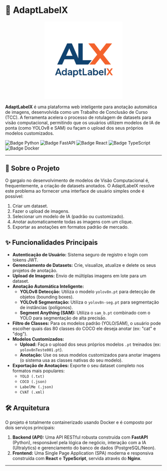 # 🚀 AdaptLabelX

<div align="center">
  <img src="frontend/public/logo.png" width="250">
</div>

**AdaptLabelX** é uma plataforma web inteligente para anotação automática de imagens, desenvolvida como um Trabalho de Conclusão de Curso (TCC). A ferramenta acelera o processo de rotulagem de datasets para visão computacional, permitindo que os usuários utilizem modelos de IA de ponta (como YOLOv8 e SAM) ou façam o upload dos seus próprios modelos customizados.

![Badge Python](https://img.shields.io/badge/Python-3.11-blue?logo=python)
![Badge FastAPI](https://img.shields.io/badge/FastAPI-0.103-green?logo=fastapi)
![Badge React](https://img.shields.io/badge/React-18-blue?logo=react)
![Badge TypeScript](https://img.shields.io/badge/TypeScript-5.0-blue?logo=typescript)
![Badge Docker](https://img.shields.io/badge/Docker-24-blue?logo=docker)

---

## 🎯 Sobre o Projeto

O gargalo no desenvolvimento de modelos de Visão Computacional é, frequentemente, a criação de datasets anotados. O AdaptLabelX resolve este problema ao fornecer uma interface de usuário simples onde é possível:
1.  Criar um dataset.
2.  Fazer o upload de imagens.
3.  Selecionar um modelo de IA (padrão ou customizado).
4.  Anotar automaticamente todas as imagens com um clique.
5.  Exportar as anotações em formatos padrão de mercado.

## ✨ Funcionalidades Principais

* **Autenticação de Usuário:** Sistema seguro de registro e login com tokens JWT.
* **Gerenciamento de Datasets:** Crie, visualize, atualize e delete os seus projetos de anotação.
* **Upload de Imagens:** Envio de múltiplas imagens em lote para um dataset.
* **Anotação Automática Inteligente:**
    * **YOLOv8 Detecção:** Utiliza o modelo `yolov8n.pt` para detecção de objetos (bounding boxes).
    * **YOLOv8 Segmentação:** Utiliza o `yolov8n-seg.pt` para segmentação de instâncias (polígonos).
    * **Segment Anything (SAM):** Utiliza o `sam_b.pt` combinado com o YOLO para segmentação de alta precisão.
* **Filtro de Classes:** Para os modelos padrão (YOLO/SAM), o usuário pode escolher quais das 80 classes do COCO ele deseja anotar (ex: "cat" e "dog").
* **Modelos Customizados:**
    * **Upload:** Faça o upload dos seus próprios modelos `.pt` treinados (ex: `yolov8nTeste001.pt`).
    * **Anotação:** Use os seus modelos customizados para anotar imagens (o sistema usa as classes nativas do seu modelo).
* **Exportação de Anotações:** Exporte o seu dataset completo nos formatos mais populares:
    * `YOLO (.txt)`
    * `COCO (.json)`
    * `LabelMe (.json)`
    * `CVAT (.xml)`

## 🛠️ Arquitetura

O projeto é totalmente containerizado usando Docker e é composto por dois serviços principais:

1.  **Backend (API):** Uma API RESTful robusta construída com **FastAPI** (Python), responsável pela lógica de negócio, interação com a IA (Ultralytics) e gerenciamento do banco de dados (PostgreSQL/Neon).
2.  **Frontend:** Uma Single Page Application (SPA) moderna e responsiva construída com **React** e **TypeScript**, servida através do **Nginx**.

---
